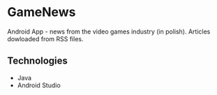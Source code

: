# GameNews

Android App - news from the video games industry (in polish). Articles dowloaded from RSS files.

## Technologies

* Java
* Android Studio
